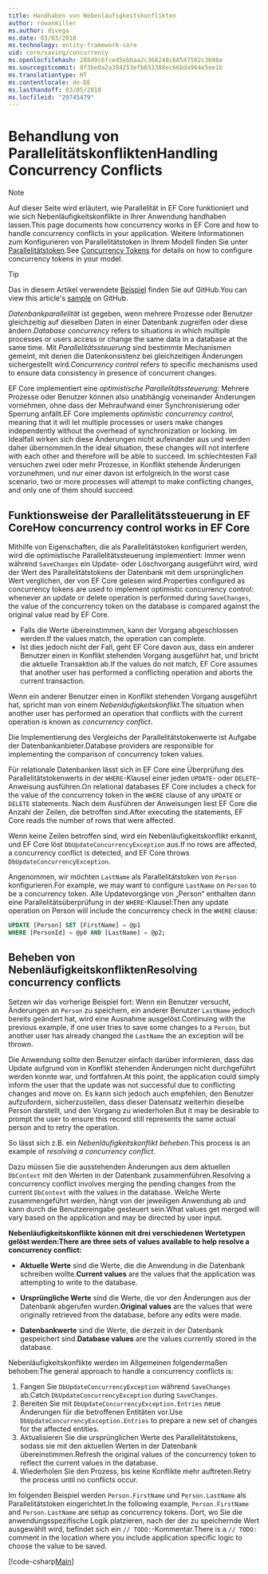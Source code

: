 ```yaml
---
title: Handhaben von Nebenläufigkeitskonflikten
author: rowanmiller
ms.author: divega
ms.date: 03/03/2018
ms.technology: entity-framework-core
uid: core/saving/concurrency
ms.openlocfilehash: 288d9c6fced5ebbaa2c366248c68547502c3698e
ms.sourcegitcommit: 8f3be0a2a394253efb653388ec66bda964e5ee1b
ms.translationtype: HT
ms.contentlocale: de-DE
ms.lasthandoff: 03/05/2018
ms.locfileid: "29745479"
---
```

# <a name="handling-concurrency-conflicts"></a><span data-ttu-id="4e91c-102">Behandlung von Parallelitätskonflikten</span><span class="sxs-lookup"><span data-stu-id="4e91c-102">Handling Concurrency Conflicts</span></span>

> [!NOTE]
> <span data-ttu-id="4e91c-103">Auf dieser Seite wird erläutert, wie Parallelität in EF Core funktioniert und wie sich Nebenläufigkeitskonflikte in Ihrer Anwendung handhaben lassen.</span><span class="sxs-lookup"><span data-stu-id="4e91c-103">This page documents how concurrency works in EF Core and how to handle concurrency conflicts in your application.</span></span> <span data-ttu-id="4e91c-104">Weitere Informationen zum Konfigurieren von Parallelitätstoken in Ihrem Modell finden Sie unter [Parallelitätstoken](xref:core/modeling/concurrency).</span><span class="sxs-lookup"><span data-stu-id="4e91c-104">See [Concurrency Tokens](xref:core/modeling/concurrency) for details on how to configure concurrency tokens in your model.</span></span>

> [!TIP]
> <span data-ttu-id="4e91c-105">Das in diesem Artikel verwendete [Beispiel](https://github.com/aspnet/EntityFramework.Docs/tree/master/samples/core/Saving/Saving/Concurrency/) finden Sie auf GitHub.</span><span class="sxs-lookup"><span data-stu-id="4e91c-105">You can view this article's [sample](https://github.com/aspnet/EntityFramework.Docs/tree/master/samples/core/Saving/Saving/Concurrency/) on GitHub.</span></span>

<span data-ttu-id="4e91c-106">_Datenbankparallelität_ ist gegeben, wenn mehrere Prozesse oder Benutzer gleichzeitig auf dieselben Daten in einer Datenbank zugreifen oder diese ändern.</span><span class="sxs-lookup"><span data-stu-id="4e91c-106">_Database concurrency_ refers to situations in which multiple processes or users access or change the same data in a database at the same time.</span></span> <span data-ttu-id="4e91c-107">Mit _Parallelitätssteuerung_ sind bestimmte Mechanismen gemeint, mit denen die Datenkonsistenz bei gleichzeitigen Änderungen sichergestellt wird.</span><span class="sxs-lookup"><span data-stu-id="4e91c-107">_Concurrency control_ refers to specific mechanisms used to ensure data consistency in presence of concurrent changes.</span></span>

<span data-ttu-id="4e91c-108">EF Core implementiert eine _optimistische Parallelitätssteuerung_: Mehrere Prozesse oder Benutzer können also unabhängig voneinander Änderungen vornehmen, ohne dass der Mehraufwand einer Synchronisierung oder Sperrung anfällt.</span><span class="sxs-lookup"><span data-stu-id="4e91c-108">EF Core implements _optimistic concurrency control_, meaning that it will let multiple processes or users make changes independently without the overhead of synchronization or locking.</span></span> <span data-ttu-id="4e91c-109">Im Idealfall wirken sich diese Änderungen nicht aufeinander aus und werden daher übernommen.</span><span class="sxs-lookup"><span data-stu-id="4e91c-109">In the ideal situation, these changes will not interfere with each other and therefore will be able to succeed.</span></span> <span data-ttu-id="4e91c-110">Im schlechtesten Fall versuchen zwei oder mehr Prozesse, in Konflikt stehende Änderungen vorzunehmen, und nur einer davon ist erfolgreich.</span><span class="sxs-lookup"><span data-stu-id="4e91c-110">In the worst case scenario, two or more processes will attempt to make conflicting changes, and only one of them should succeed.</span></span>

## <a name="how-concurrency-control-works-in-ef-core"></a><span data-ttu-id="4e91c-111">Funktionsweise der Parallelitätssteuerung in EF Core</span><span class="sxs-lookup"><span data-stu-id="4e91c-111">How concurrency control works in EF Core</span></span>

<span data-ttu-id="4e91c-112">Mithilfe von Eigenschaften, die als Parallelitätstoken konfiguriert werden, wird die optimistische Parallelitätssteuerung implementiert: Immer wenn während `SaveChanges` ein Update- oder Löschvorgang ausgeführt wird, wird der Wert des Parallelitätstokens der Datenbank mit dem ursprünglichen Wert verglichen, der von EF Core gelesen wird.</span><span class="sxs-lookup"><span data-stu-id="4e91c-112">Properties configured as concurrency tokens are used to implement optimistic concurrency control: whenever an update or delete operation is performed during `SaveChanges`, the value of the concurrency token on the database is compared against the original value read by EF Core.</span></span>

- <span data-ttu-id="4e91c-113">Falls die Werte übereinstimmen, kann der Vorgang abgeschlossen werden.</span><span class="sxs-lookup"><span data-stu-id="4e91c-113">If the values match, the operation can complete.</span></span>
- <span data-ttu-id="4e91c-114">Ist dies jedoch nicht der Fall, geht EF Core davon aus, dass ein anderer Benutzer einen in Konflikt stehenden Vorgang ausgeführt hat, und bricht die aktuelle Transaktion ab.</span><span class="sxs-lookup"><span data-stu-id="4e91c-114">If the values do not match, EF Core assumes that another user has performed a conflicting operation and aborts the current transaction.</span></span>

<span data-ttu-id="4e91c-115">Wenn ein anderer Benutzer einen in Konflikt stehenden Vorgang ausgeführt hat, spricht man von einem _Nebenläufigkeitskonflikt_.</span><span class="sxs-lookup"><span data-stu-id="4e91c-115">The situation when another user has performed an operation that conflicts with the current operation is known as _concurrency conflict_.</span></span>

<span data-ttu-id="4e91c-116">Die Implementierung des Vergleichs der Parallelitätstokenwerte ist Aufgabe der Datenbankanbieter.</span><span class="sxs-lookup"><span data-stu-id="4e91c-116">Database providers are responsible for implementing the comparison of concurrency token values.</span></span>

<span data-ttu-id="4e91c-117">Für relationale Datenbanken lässt sich in EF Core eine Überprüfung des Parallelitätstokenwerts in der `WHERE`-Klausel einer jeden `UPDATE`- oder `DELETE`-Anweisung ausführen.</span><span class="sxs-lookup"><span data-stu-id="4e91c-117">On relational databases EF Core includes a check for the value of the concurrency token in the `WHERE` clause of any `UPDATE` or `DELETE` statements.</span></span> <span data-ttu-id="4e91c-118">Nach dem Ausführen der Anweisungen liest EF Core die Anzahl der Zeilen, die betroffen sind.</span><span class="sxs-lookup"><span data-stu-id="4e91c-118">After executing the statements, EF Core reads the number of rows that were affected.</span></span>

<span data-ttu-id="4e91c-119">Wenn keine Zeilen betroffen sind, wird ein Nebenläufigkeitskonflikt erkannt, und EF Core löst `DbUpdateConcurrencyException` aus.</span><span class="sxs-lookup"><span data-stu-id="4e91c-119">If no rows are affected, a concurrency conflict is detected, and EF Core throws `DbUpdateConcurrencyException`.</span></span>

<span data-ttu-id="4e91c-120">Angenommen, wir möchten `LastName` als Parallelitätstoken von `Person` konfigurieren.</span><span class="sxs-lookup"><span data-stu-id="4e91c-120">For example, we may want to configure `LastName` on `Person` to be a concurrency token.</span></span> <span data-ttu-id="4e91c-121">Alle Updatevorgänge von „Person“ enthalten dann eine Parallelitätsüberprüfung in der `WHERE`-Klausel:</span><span class="sxs-lookup"><span data-stu-id="4e91c-121">Then any update operation on Person will include the concurrency check in the `WHERE` clause:</span></span>

``` sql
UPDATE [Person] SET [FirstName] = @p1
WHERE [PersonId] = @p0 AND [LastName] = @p2;
```

## <a name="resolving-concurrency-conflicts"></a><span data-ttu-id="4e91c-122">Beheben von Nebenläufigkeitskonflikten</span><span class="sxs-lookup"><span data-stu-id="4e91c-122">Resolving concurrency conflicts</span></span>

<span data-ttu-id="4e91c-123">Setzen wir das vorherige Beispiel fort: Wenn ein Benutzer versucht, Änderungen an `Person` zu speichern, ein anderer Benutzer `LastName` jedoch bereits geändert hat, wird eine Ausnahme ausgelöst.</span><span class="sxs-lookup"><span data-stu-id="4e91c-123">Continuing with the previous example, if one user tries to save some changes to a `Person`, but another user has already changed the `LastName` the an exception will be thrown.</span></span>

<span data-ttu-id="4e91c-124">Die Anwendung sollte den Benutzer einfach darüber informieren, dass das Update aufgrund von in Konflikt stehenden Änderungen nicht durchgeführt werden konnte war, und fortfahren.</span><span class="sxs-lookup"><span data-stu-id="4e91c-124">At this point, the application could simply inform the user that the update was not successful due to conflicting changes and move on.</span></span> <span data-ttu-id="4e91c-125">Es kann sich jedoch auch empfehlen, den Benutzer aufzufordern, sicherzustellen, dass dieser Datensatz weiterhin dieselbe Person darstellt, und den Vorgang zu wiederholen.</span><span class="sxs-lookup"><span data-stu-id="4e91c-125">But it may be desirable to prompt the user to ensure this record still represents the same actual person and to retry the operation.</span></span>

<span data-ttu-id="4e91c-126">So lässt sich z.B. ein _Nebenläufigkeitskonflikt beheben_.</span><span class="sxs-lookup"><span data-stu-id="4e91c-126">This process is an example of _resolving a concurrency conflict_.</span></span>

<span data-ttu-id="4e91c-127">Dazu müssen Sie die ausstehenden Änderungen aus dem aktuellen `DbContext` mit den Werten in der Datenbank zusammenführen.</span><span class="sxs-lookup"><span data-stu-id="4e91c-127">Resolving a concurrency conflict involves merging the pending changes from the current `DbContext` with the values in the database.</span></span> <span data-ttu-id="4e91c-128">Welche Werte zusammengeführt werden, hängt von der jeweiligen Anwendung ab und kann durch die Benutzereingabe gesteuert sein.</span><span class="sxs-lookup"><span data-stu-id="4e91c-128">What values get merged will vary based on the application and may be directed by user input.</span></span>

<span data-ttu-id="4e91c-129">**Nebenläufigkeitskonflikte können mit drei verschiedenen Wertetypen gelöst werden:**</span><span class="sxs-lookup"><span data-stu-id="4e91c-129">**There are three sets of values available to help resolve a concurrency conflict:**</span></span>

* <span data-ttu-id="4e91c-130">**Aktuelle Werte** sind die Werte, die die Anwendung in die Datenbank schreiben wollte.</span><span class="sxs-lookup"><span data-stu-id="4e91c-130">**Current values** are the values that the application was attempting to write to the database.</span></span>

* <span data-ttu-id="4e91c-131">**Ursprüngliche Werte** sind die Werte, die vor den Änderungen aus der Datenbank abgerufen wurden.</span><span class="sxs-lookup"><span data-stu-id="4e91c-131">**Original values** are the values that were originally retrieved from the database, before any edits were made.</span></span>

* <span data-ttu-id="4e91c-132">**Datenbankwerte** sind die Werte, die derzeit in der Datenbank gespeichert sind.</span><span class="sxs-lookup"><span data-stu-id="4e91c-132">**Database values** are the values currently stored in the database.</span></span>

<span data-ttu-id="4e91c-133">Nebenläufigkeitskonflikte werden im Allgemeinen folgendermaßen behoben:</span><span class="sxs-lookup"><span data-stu-id="4e91c-133">The general approach to handle a concurrency conflicts is:</span></span>

1. <span data-ttu-id="4e91c-134">Fangen Sie `DbUpdateConcurrencyException` während `SaveChanges` ab.</span><span class="sxs-lookup"><span data-stu-id="4e91c-134">Catch `DbUpdateConcurrencyException` during `SaveChanges`.</span></span>
2. <span data-ttu-id="4e91c-135">Bereiten Sie mit `DbUpdateConcurrencyException.Entries` neue Änderungen für die betroffenen Entitäten vor.</span><span class="sxs-lookup"><span data-stu-id="4e91c-135">Use `DbUpdateConcurrencyException.Entries` to prepare a new set of changes for the affected entities.</span></span>
3. <span data-ttu-id="4e91c-136">Aktualisieren Sie die ursprünglichen Werte des Parallelitätstokens, sodass sie mit den aktuellen Werten in der Datenbank übereinstimmen.</span><span class="sxs-lookup"><span data-stu-id="4e91c-136">Refresh the original values of the concurrency token to reflect the current values in the database.</span></span>
4. <span data-ttu-id="4e91c-137">Wiederholen Sie den Prozess, bis keine Konflikte mehr auftreten.</span><span class="sxs-lookup"><span data-stu-id="4e91c-137">Retry the process until no conflicts occur.</span></span>

<span data-ttu-id="4e91c-138">Im folgenden Beispiel werden `Person.FirstName` und `Person.LastName` als Parallelitätstoken eingerichtet.</span><span class="sxs-lookup"><span data-stu-id="4e91c-138">In the following example, `Person.FirstName` and `Person.LastName` are setup as concurrency tokens.</span></span> <span data-ttu-id="4e91c-139">Dort, wo Sie die anwendungsspezifische Logik platzieren, nach der der zu speichernde Wert ausgewählt wird, befindet sich ein `// TODO:`-Kommentar.</span><span class="sxs-lookup"><span data-stu-id="4e91c-139">There is a `// TODO:` comment in the location where you include application specific logic to choose the value to be saved.</span></span>

[!code-csharp[Main](../../../samples/core/Saving/Saving/Concurrency/Sample.cs?name=ConcurrencyHandlingCode&highlight=34-35)]
